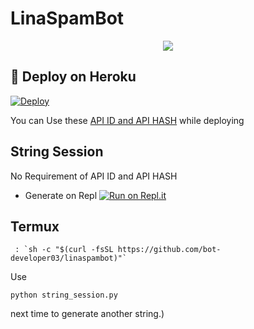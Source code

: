 # LinaSpamBot

<p align="center">
  <img src="https://telegra.ph/file/9daafeb39193a4a22ee5c.jpg">
</p>

## 🚀 Deploy on Heroku 
[![Deploy](https://www.herokucdn.com/deploy/button.svg)](https://dashboard.heroku.com/new?template=https%3A%2F%2Fgithub.com%2FYukkiBot%2FYukkiMultiSpamBot)

You can Use these [API ID and API HASH](https://t.me/OfficialYukki/135) while deploying

## String Session
No Requirement of API ID and API HASH

   - Generate on Repl [![Run on Repl.it](https://repl.it/badge/github/bot-developer03/LinaSpamBot)](https://replit.com/@bot-developer03/linaSpamBot)

 ## Termux
```
 : `sh -c "$(curl -fsSL https://github.com/bot-developer03/linaspambot)"`
``` 
Use 
```
python string_session.py
```
 next time to generate another string.)

